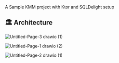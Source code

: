 A Sample KMM project with Ktor and SQLDelight setup

## 🏛️ Architecture
![Untitled-Page-3 drawio (1)](https://user-images.githubusercontent.com/49483235/231143974-029604f5-e2e4-4f0a-a813-5f44e901ae4a.png)

![Untitled-Page-1 drawio (2)](https://user-images.githubusercontent.com/49483235/231143330-a5e5415a-e802-4c30-8cbf-0b35f1fbb141.png)

![Untitled-Page-2 drawio (1)](https://user-images.githubusercontent.com/49483235/231144708-c153f592-43a4-4054-bbb7-d570e28c3702.png)



